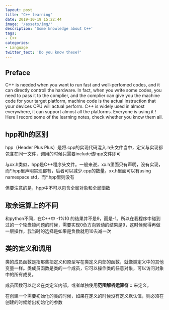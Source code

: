 ```yaml
---
layout: post
title: "C++ learning"
date: 2019-10-19 15:22:44
image: '/assets/img/'
description: 'Some knowledge about C++'
tags:
- C++  
categories:
- Language 
twitter_text: 'Do you know these?'
---
```


## Preface

C++ is needed when you want to run fast and well-perfomed codes, and it can directly controll the hardware. In fact, when you write some codes, you need to pass it to the complier, and the complier can give you the machine code for your target platform, machine code is the actual instruction that your devices CPU will actual perform. C++ is widely used in almost everywhere, it can support almost all the platforms. Everyone is using it ! Here I record some of the learning notes, check whether you know them all.

## hpp和h的区别 

hpp（Header Plus Plus）是将.cpp的实现代码混入.h头文件当中，定义与实现都包含在同一文件，调用的时候只需要include该hpp文件即可 

与xx.h类似，hpp是C++程序头文件。一般来说，xx.h里面只有声明，没有实现，而*.hpp里声明实现都有，后者可以减少.cpp的数量。xx.h里面可以有using namespace std，而*.hpp里则没有

但要注意的是，hpp中不可以包含全局对象和全局函数

## 取余运算上的不同

和python不同，在C++中 -1%10 的结果并不是9，而是-1。所以在我程序中碰到过的一个轮盘锁问题的时候，需要实现0负方向转动的结果是9，这时候就得再做一层操作，我当时的选择是如果是负数就用10去减一次

## 类的定义和调用

类的成员函数是指那些把定义和原型写在类定义内部的函数，就像类定义中的其他变量一样。类成员函数是类的一个成员，它可以操作类的任意对象，可以访问对象中的所有成员。

成员函数可以定义在类定义内部，或者单独使用**范围解析运算符 ::** 来定义。

在创建一个需要初始化的类的时候，如果在定义的时候没有定义默认值，则必须在创建的时候给出初始化的参数

## 

